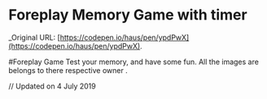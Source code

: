 # Foreplay Memory Game with timer
 _Original URL: [https://codepen.io/haus/pen/ypdPwX](https://codepen.io/haus/pen/ypdPwX).

 #Foreplay Game
Test your memory, and have some fun.
 All the images are belongs to there respective owner .

// Updated  on  4 July 2019
